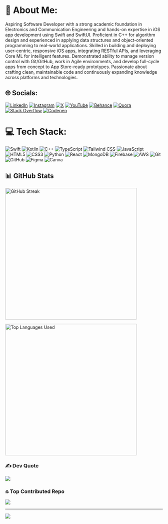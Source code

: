 # 💫 About Me:
Aspiring Software Developer with a strong academic foundation in Electronics and Communication Engineering and hands-on expertise in iOS app development using Swift and SwiftUI. Proficient in C++ for algorithm design and experienced in applying data structures and object-oriented programming to real-world applications. Skilled in building and deploying user-centric, responsive iOS apps, integrating RESTful APIs, and leveraging Core ML for intelligent features. Demonstrated ability to manage version control with Git/GitHub, work in Agile environments, and develop full-cycle apps from concept to App Store-ready prototypes. Passionate about crafting clean, maintainable code and continuously expanding knowledge across platforms and technologies.


## 🌐 Socials:
[![LinkedIn](https://img.shields.io/badge/LinkedIn-%230077B5.svg?logo=linkedin&logoColor=white)](https://linkedin.com/in/priyankshusheet) [![Instagram](https://img.shields.io/badge/Instagram-%23E4405F.svg?logo=Instagram&logoColor=white)](https://instagram.com/priyanshutherevealer) [![X](https://img.shields.io/badge/X-black.svg?logo=X&logoColor=white)](https://x.com/priyanshureveal) [![YouTube](https://img.shields.io/badge/YouTube-%23FF0000.svg?logo=YouTube&logoColor=white)](https://youtube.com/@swiftapplab_priyankshusheet) [![Behance](https://img.shields.io/badge/Behance-1769ff?logo=behance&logoColor=white)](https://www.behance.net/priyankreveale) [![Quora](https://img.shields.io/badge/Quora-%23B92B27.svg?logo=Quora&logoColor=white)](https://www.quora.com/profile/Priyanshu-The-Revealer) [![Stack Overflow](https://img.shields.io/badge/-Stackoverflow-FE7A16?logo=stack-overflow&logoColor=white)](https://stackoverflow.com/users/29435209/priyankshu-sheet)  [![Codepen](https://img.shields.io/badge/Codepen-000000?style=for-the-badge&logo=codepen&logoColor=white)](https://codepen.io/priyankshusheet) 

# 💻 Tech Stack:

![Swift](https://img.shields.io/badge/swift-F54A2A?style=plastic&logo=swift&logoColor=white)
![Kotlin](https://img.shields.io/badge/kotlin-%237F52FF.svg?style=plastic&logo=kotlin&logoColor=white)
![C++](https://img.shields.io/badge/c++-%2300599C.svg?style=plastic&logo=c%2B%2B&logoColor=white)
![TypeScript](https://img.shields.io/badge/typescript-%23007ACC.svg?style=plastic&logo=typescript&logoColor=white)
![Tailwind CSS](https://img.shields.io/badge/tailwindcss-%2338B2AC.svg?style=plastic&logo=tailwind-css&logoColor=white)
![JavaScript](https://img.shields.io/badge/javascript-%23323330.svg?style=plastic&logo=javascript&logoColor=%23F7DF1E)
![HTML5](https://img.shields.io/badge/html5-%23E34F26.svg?style=plastic&logo=html5&logoColor=white)
![CSS3](https://img.shields.io/badge/css3-%231572B6.svg?style=plastic&logo=css3&logoColor=white)
![Python](https://img.shields.io/badge/python-3670A0?style=plastic&logo=python&logoColor=ffdd54)
![React](https://img.shields.io/badge/react-%2320232a.svg?style=plastic&logo=react&logoColor=%2361DAFB)
![MongoDB](https://img.shields.io/badge/MongoDB-%234ea94b.svg?style=plastic&logo=mongodb&logoColor=white)
![Firebase](https://img.shields.io/badge/firebase-%23039BE5.svg?style=plastic&logo=firebase)
![AWS](https://img.shields.io/badge/AWS-%23FF9900.svg?style=plastic&logo=amazon-aws&logoColor=white)
![Git](https://img.shields.io/badge/git-%23F05033.svg?style=plastic&logo=git&logoColor=white)
![GitHub](https://img.shields.io/badge/github-%23121011.svg?style=plastic&logo=github&logoColor=white)
![Figma](https://img.shields.io/badge/figma-%23F24E1E.svg?style=plastic&logo=figma&logoColor=white)
![Canva](https://img.shields.io/badge/Canva-%2300C4CC.svg?style=plastic&logo=Canva&logoColor=white)

## 📊 GitHub Stats

<p align="left">
  <img src="https://streak-stats.demolab.com?user=priyankshusheet&theme=dark&hide_border=false" alt="GitHub Streak" width="420" />
</p>

<p align="left">
  <img src="https://github-readme-stats.vercel.app/api/top-langs/?username=priyankshusheet&layout=compact&theme=dark&hide_border=false&langs_count=10&include_all_commits=true&count_private=true" alt="Top Languages Used" width="420" />
</p>

### ✍️ Dev Quote
![](https://quotes-github-readme.vercel.app/api?type=horizontal&theme=radical)

### 🔝 Top Contributed Repo
![](https://github-contributor-stats.vercel.app/api?username=priyankshusheet&limit=5&theme=dark&combine_all_yearly_contributions=true)

---
[![](https://visitcount.itsvg.in/api?id=priyankshusheet&icon=0&color=0)](https://visitcount.itsvg.in)
